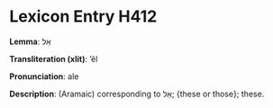 # Lexicon Entry H412

**Lemma**: אֵל

**Transliteration (xlit)**: ʼêl

**Pronunciation**: ale

**Description**:
(Aramaic) corresponding to אֵל; {these or those}; these.
